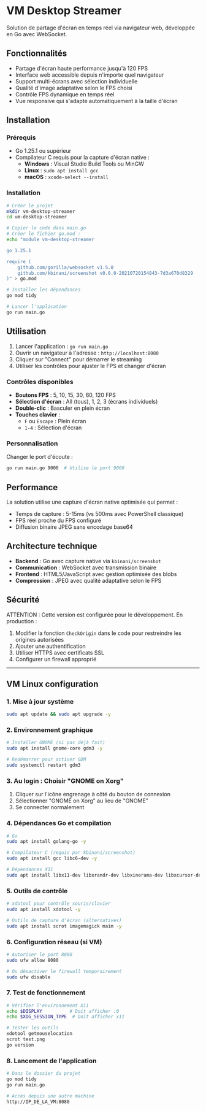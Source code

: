 # VM Desktop Streamer

Solution de partage d'écran en temps réel via navigateur web, développée en Go avec WebSocket.

## Fonctionnalités

- Partage d'écran haute performance jusqu'à 120 FPS
- Interface web accessible depuis n'importe quel navigateur
- Support multi-écrans avec sélection individuelle
- Qualité d'image adaptative selon le FPS choisi
- Contrôle FPS dynamique en temps réel
- Vue responsive qui s'adapte automatiquement à la taille d'écran

## Installation

### Prérequis

- Go 1.25.1 ou supérieur
- Compilateur C requis pour la capture d'écran native :
  - **Windows** : Visual Studio Build Tools ou MinGW
  - **Linux** : `sudo apt install gcc`
  - **macOS** : `xcode-select --install`

### Installation

```bash
# Créer le projet
mkdir vm-desktop-streamer
cd vm-desktop-streamer

# Copier le code dans main.go
# Créer le fichier go.mod :
echo "module vm-desktop-streamer

go 1.25.1

require (
    github.com/gorilla/websocket v1.5.0
    github.com/kbinani/screenshot v0.0.0-20210720154843-7d3a670d8329
)" > go.mod

# Installer les dépendances
go mod tidy

# Lancer l'application
go run main.go
```

## Utilisation

1. Lancer l'application : `go run main.go`
2. Ouvrir un navigateur à l'adresse : `http://localhost:8080`
3. Cliquer sur "Connect" pour démarrer le streaming
4. Utiliser les contrôles pour ajuster le FPS et changer d'écran

### Contrôles disponibles

- **Boutons FPS** : 5, 10, 15, 30, 60, 120 FPS
- **Sélection d'écran** : All (tous), 1, 2, 3 (écrans individuels)
- **Double-clic** : Basculer en plein écran
- **Touches clavier** :
  - `F` ou `Escape` : Plein écran
  - `1-4` : Sélection d'écran

### Personnalisation

Changer le port d'écoute :
```bash
go run main.go 9000  # Utilise le port 9000
```

## Performance

La solution utilise une capture d'écran native optimisée qui permet :
- Temps de capture : 5-15ms (vs 500ms avec PowerShell classique)
- FPS réel proche du FPS configuré
- Diffusion binaire JPEG sans encodage base64

## Architecture technique

- **Backend** : Go avec capture native via `kbinani/screenshot`
- **Communication** : WebSocket avec transmission binaire
- **Frontend** : HTML5/JavaScript avec gestion optimisée des blobs
- **Compression** : JPEG avec qualité adaptative selon le FPS

## Sécurité

ATTENTION : Cette version est configurée pour le développement. En production :

1. Modifier la fonction `CheckOrigin` dans le code pour restreindre les origines autorisées
2. Ajouter une authentification
3. Utiliser HTTPS avec certificats SSL
4. Configurer un firewall approprié


------------------------------

## VM Linux configuration

### 1. Mise à jour système
```bash
sudo apt update && sudo apt upgrade -y
```

### 2. Environnement graphique
```bash
# Installer GNOME (si pas déjà fait)
sudo apt install gnome-core gdm3 -y

# Redémarrer pour activer GDM
sudo systemctl restart gdm3
```

### 3. Au login : Choisir "GNOME on Xorg"

1. Cliquer sur l'icône engrenage à côté du bouton de connexion
3. Sélectionner "GNOME on Xorg" au lieu de "GNOME"
3. Se connecter normalement

### 4. Dépendances Go et compilation

```bash
# Go
sudo apt install golang-go -y

# Compilateur C (requis par kbinani/screenshot)
sudo apt install gcc libc6-dev -y

# Dépendances X11
sudo apt install libx11-dev libxrandr-dev libxinerama-dev libxcursor-dev libxfixes-dev -y
```

### 5. Outils de contrôle
```bash
# xdotool pour contrôle souris/clavier
sudo apt install xdotool -y

# Outils de capture d'écran (alternatives)
sudo apt install scrot imagemagick maim -y
```

### 6. Configuration réseau (si VM)
```bash
# Autoriser le port 8080
sudo ufw allow 8080

# Ou désactiver le firewall temporairement
sudo ufw disable
```

### 7. Test de fonctionnement
```bash
# Vérifier l'environnement X11
echo $DISPLAY          # Doit afficher :0
echo $XDG_SESSION_TYPE  # Doit afficher x11

# Tester les outils
xdotool getmouselocation
scrot test.png
go version
```

### 8. Lancement de l'application

```bash
# Dans le dossier du projet
go mod tidy
go run main.go

# Accès depuis une autre machine
http://IP_DE_LA_VM:8080
```